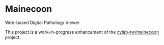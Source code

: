 # Mainecoon

Web-based Digital Pathology Viewer

This project is a work-in-progress enhancement of the [cylab-tw/mainecoon](https://github.com/cylab-tw/mainecoon) project.
